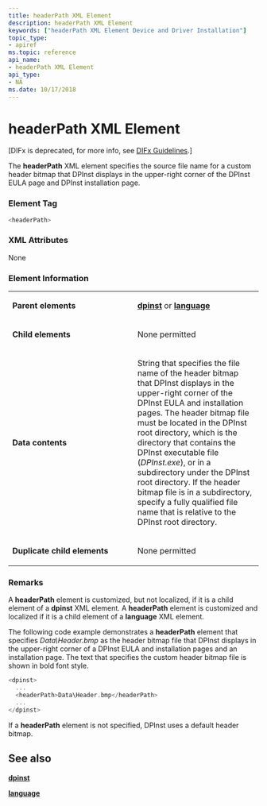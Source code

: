 ```yaml
---
title: headerPath XML Element
description: headerPath XML Element
keywords: ["headerPath XML Element Device and Driver Installation"]
topic_type:
- apiref
ms.topic: reference
api_name:
- headerPath XML Element
api_type:
- NA
ms.date: 10/17/2018
---
```


# headerPath XML Element


\[DIFx is deprecated, for more info, see [DIFx Guidelines](./difx-guidelines.md).\]

The **headerPath** XML element specifies the source file name for a custom header bitmap that DPInst displays in the upper-right corner of the DPInst EULA page and DPInst installation page.

### Element Tag

```cpp
<headerPath>
```

### XML Attributes

None

### Element Information

<table>
<colgroup>
<col width="50%" />
<col width="50%" />
</colgroup>
<tbody>
<tr class="odd">
<td align="left"><p><strong>Parent elements</strong></p></td>
<td align="left"><p><a href="dpinst-xml-element.md" data-raw-source="[&lt;strong&gt;dpinst&lt;/strong&gt;](dpinst-xml-element.md)"><strong>dpinst</strong></a> or <a href="language-xml-element.md" data-raw-source="[&lt;strong&gt;language&lt;/strong&gt;](language-xml-element.md)"><strong>language</strong></a></p></td>
</tr>
<tr class="even">
<td align="left"><p><strong>Child elements</strong></p></td>
<td align="left"><p>None permitted</p></td>
</tr>
<tr class="odd">
<td align="left"><p><strong>Data contents</strong></p></td>
<td align="left"><p>String that specifies the file name of the header bitmap that DPInst displays in the upper-right corner of the DPInst EULA and installation pages. The header bitmap file must be located in the DPInst root directory, which is the directory that contains the DPInst executable file (<em>DPInst.exe</em>), or in a subdirectory under the DPInst root directory. If the header bitmap file is in a subdirectory, specify a fully qualified file name that is relative to the DPInst root directory.</p></td>
</tr>
<tr class="even">
<td align="left"><p><strong>Duplicate child elements</strong></p></td>
<td align="left"><p>None permitted</p></td>
</tr>
</tbody>
</table>

 

### <a href="" id="comments"></a>Remarks

A **headerPath** element is customized, but not localized, if it is a child element of a **dpinst** XML element. A **headerPath** element is customized and localized if it is a child element of a **language** XML element.

The following code example demonstrates a **headerPath** element that specifies *Data\\Header.bmp* as the header bitmap file that DPInst displays in the upper-right corner of a DPInst EULA and installation pages and an installation page. The text that specifies the custom header bitmap file is shown in bold font style.

```cpp
<dpinst>
  ...
  <headerPath>Data\Header.bmp</headerPath>
  ...
</dpinst>
```

If a **headerPath** element is not specified, DPInst uses a default header bitmap.

## See also


[**dpinst**](dpinst-xml-element.md)

[**language**](language-xml-element.md)

 

